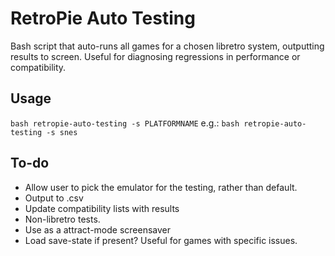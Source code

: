 # RetroPie Auto Testing
Bash script that auto-runs all games for a chosen libretro system, outputting results to screen. Useful for diagnosing regressions in performance or compatibility.

## Usage
```bash retropie-auto-testing -s PLATFORMNAME```
e.g.:
```bash retropie-auto-testing -s snes```

## To-do
* Allow user to pick the emulator for the testing, rather than default.
* Output to .csv
* Update compatibility lists with results
* Non-libretro tests.
* Use as a attract-mode screensaver
* Load save-state if present? Useful for games with specific issues.
